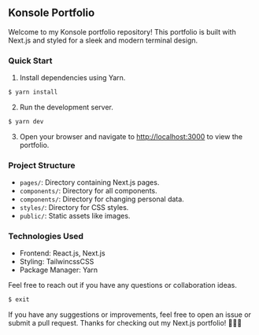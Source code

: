 ## Konsole Portfolio

Welcome to my Konsole portfolio repository! This portfolio is built with Next.js and styled for a sleek and modern terminal design.

### Quick Start

1. Install dependencies using Yarn.

```bash
$ yarn install
```

2. Run the development server.

```bash
$ yarn dev
```

3. Open your browser and navigate to [http://localhost:3000](http://localhost:3000) to view the portfolio.

### Project Structure

- `pages/`: Directory containing Next.js pages.
- `components/`: Directory for all components.
- `components/`: Directory for changing personal data.
- `styles/`: Directory for CSS styles.
- `public/`: Static assets like images.

### Technologies Used

- Frontend: React.js, Next.js
- Styling: TailwincssCSS
- Package Manager: Yarn

Feel free to reach out if you have any questions or collaboration ideas.

```bash
$ exit
```

If you have any suggestions or improvements, feel free to open an issue or submit a pull request. Thanks for checking out my Next.js portfolio! 👩‍💻✨
